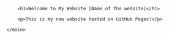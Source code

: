   <body>
    <main>

        <h1>Welcome to My Website [Name of the website]</h1>  

        <p>This is my new website hosted on GitHub Pages!</p>

    </main>
  </body>
